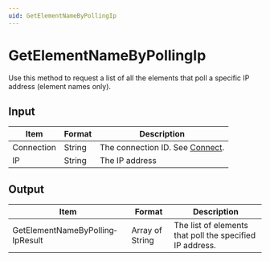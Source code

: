 ```yaml
---
uid: GetElementNameByPollingIp
---
```


# GetElementNameByPollingIp

Use this method to request a list of all the elements that poll a specific IP address (element names only).

## Input

| Item       | Format | Description                                   |
|------------|--------|-----------------------------------------------|
| Connection | String | The connection ID. See [Connect](xref:Connect). |
| IP         | String | The IP address                                |

## Output

| Item                             | Format          | Description                                              |
|----------------------------------|-----------------|----------------------------------------------------------|
| GetElementNameByPolling­IpResult | Array of String | The list of elements that poll the specified IP address. |

